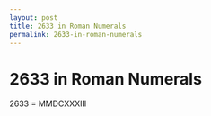 ```yaml
---
layout: post
title: 2633 in Roman Numerals
permalink: 2633-in-roman-numerals
---
```


# 2633 in Roman Numerals

2633 = MMDCXXXIII
